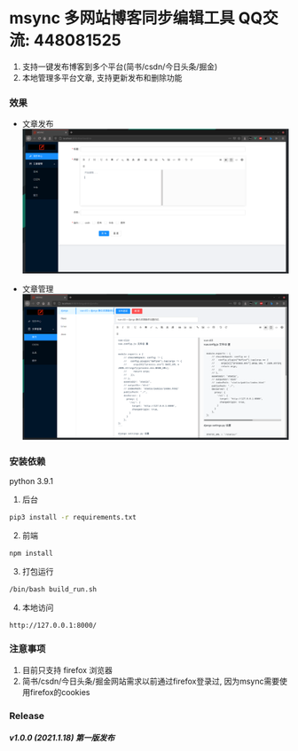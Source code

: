 # msync 多网站博客同步编辑工具  QQ交流: 448081525

1. 支持一键发布博客到多个平台(简书/csdn/今日头条/掘金)
2. 本地管理多平台文章, 支持更新发布和删除功能

### 效果
- 文章发布
![](/img/msync-1.png)

- 文章管理
![](/img/msync-2.png)


### 安装依赖
python 3.9.1

1. 后台
```bash
pip3 install -r requirements.txt
```

2. 前端
```bash
npm install
```

3. 打包运行
```bash
/bin/bash build_run.sh
```

4. 本地访问
```
http://127.0.0.1:8000/
```

### 注意事项
1. 目前只支持 firefox 浏览器
2. 简书/csdn/今日头条/掘金网站需求以前通过firefox登录过, 因为msync需要使用firefox的cookies

### Release
##### v1.0.0 (2021.1.18) 第一版发布
